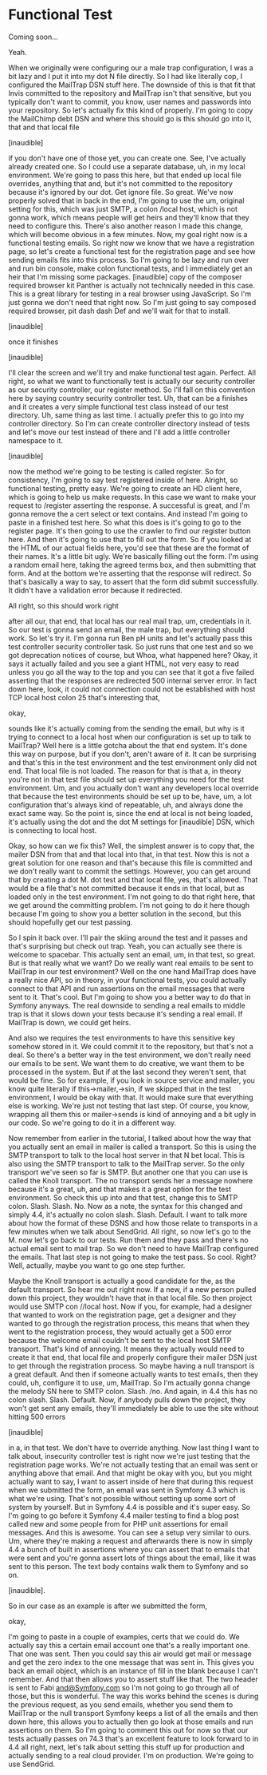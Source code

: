 # Functional Test

Coming soon...

Yeah.

When we originally were configuring our a male trap configuration, I was a bit lazy
and I put it into my dot N file directly. So I had like literally cop, I configured
the MailTrap DSN stuff here. The downside of this is that fit that Invis committed to
the repository and MailTrap isn't that sensitive, but you typically don't want to
commit, you know, user names and passwords into your repository. So let's actually
fix this kind of properly. I'm going to copy the MailChimp debt DSN and where this
should go is this should go into it, that and that local file

[inaudible]

if you don't have one of those yet, you can create one. See, I've actually already
created one. So I could use a separate database, uh, in my local environment. We're
going to pass this here, but that ended up local file overrides, anything that and,
but it's not committed to the repository because it's ignored by our dot. Get ignore
file. So great. We've now properly solved that in back in the end, I'm going to use
the um, original setting for this, which was just SMTP, a colon /local host, which is
not gonna work, which means people will get heirs and they'll know that they need to
configure this. There's also another reason I made this change, which will become
obvious in a few minutes. Now, my goal right now is a functional testing emails. So
right now we know that we have a registration page, so let's create a functional test
for the registration page and see how sending emails fits into this process. So I'm
going to be lazy and run over and run bin console, make colon functional tests, and I
immediately get an heir that I'm missing some packages. [inaudible] copy of the
composer required browser kit Panther is actually not technically needed in this
case. This is a great library for testing in a real browser using JavaScript. So I'm
just gonna we don't need that right now. So I'm just going to say composed required
browser, pit dash dash Def and we'll wait for that to install.

[inaudible]

once it finishes

[inaudible]

I'll clear the screen and we'll try and make functional test again. Perfect. All
right, so what we want to functionally test is actually our security controller as
our security controller, our register method. So I'll fall on this convention here by
saying country security controller test. Uh, that can be a finishes and it creates a
very simple functional test class instead of our test directory. Uh, same thing as
last time. I actually prefer this to go into my controller directory. So I'm can
create controller directory instead of tests and let's move our test instead of there
and I'll add a little controller namespace to it.

[inaudible]

now the method we're going to be testing is called register. So for consistency, I'm
going to say test registered inside of here. Alright, so functional testing, pretty
easy. We're going to create an HD client here, which is going to help us make
requests. In this case we want to make your request to /register asserting the
response. A successful is great, and I'm gonna remove the a cert select or text
contains. And instead I'm going to paste in a finished test here. So what this does
is it's going to go to the register page. It's then going to use the crawler to find
our register button here. And then it's going to use that to fill out the form. So if
you looked at the HTML of our actual fields here, you'd see that these are the format
of their names. It's a little bit ugly. We're basically filling out the form. I'm
using a random email here, taking the agreed terms box, and then submitting that
form. And at the bottom we're asserting that the response will redirect. So that's
basically a way to say, to assert that the form did submit successfully. It didn't
have a validation error because it redirected.

All right, so this should work right

after all our, that end, that local has our real mail trap, um, credentials in it. So
our test is gonna send an email, the male trap, but everything should work. So let's
try it. I'm gonna run Ben pH units and let's actually pass this test controller
security controller task. So just runs that one test and so we got deprecation
notices of course, but Whoa, what happened here? Okay, it says it actually failed and
you see a giant HTML, not very easy to read unless you go all the way to the top and
you can see that it got a five failed asserting that the responses are redirected 500
internal server error. In fact down here, look, it could not connection could not be
established with host TCP local host colon 25 that's interesting that,

okay,

sounds like it's actually coming from the sending the email, but why is it trying to
connect to a local host when our configuration is set up to talk to MailTrap? Well
here is a little gotcha about the that end system. It's done this way on purpose, but
if you don't, aren't aware of it. It can be surprising and that's this in the test
environment and the test environment only did not end. That local file is not loaded.
The reason for that is that a, in theory you're not in that test file should set up
everything you need for the test environment. Um, and you actually don't want any
developers local override that because the test environments should be set up to be,
have, um, a lot configuration that's always kind of repeatable, uh, and always done
the exact same way. So the point is, since the end at local is not being loaded, it's
actually using the dot and the dot M settings for [inaudible] DSN, which is
connecting to local host.

Okay, so how can we fix this? Well, the simplest answer is to copy that, the mailer
DSN from that and that local into that, in that test. Now this is not a great
solution for one reason and that's because this file is committed and we don't really
want to commit the settings. However, you can get around that by creating a dot M.
dot test and that local file, yes, that's allowed. That would be a file that's not
committed because it ends in that local, but as loaded only in the test environment.
I'm not going to do that right here, that we get around the committing problem. I'm
not going to do it here though because I'm going to show you a better solution in the
second, but this should hopefully get our test passing.

So I spin it back over. I'll pair the skiing around the test and it passes and that's
surprising but check out trap. Yeah, you can actually see there is welcome to
spacebar. This actually sent an email, um, in that test, so great. But is that really
what we want? Do we really want real emails to be sent to MailTrap in our test
environment? Well on the one hand MailTrap does have a really nice API, so in theory,
in your functional tests, you could actually connect to that API and run assertions
on the email messages that were sent to it. That's cool. But I'm going to show you a
better way to do that in Symfony anyways. The real downside to sending a real emails
to middle trap is that it slows down your tests because it's sending a real email. If
MailTrap is down, we could get heirs.

And also we requires the test environments to have this sensitive key somehow stored
in it. We could commit it to the repository, but that's not a deal. So there's a
better way in the test environment, we don't really need our emails to be sent. We
want them to do creative, we want them to be processed in the system. But if at the
last second they weren't sent, that would be fine. So for example, if you look in
source service and mailer, you know quite literally if this->mailer,->sin, if we
skipped that in the test environment, I would be okay with that. It would make sure
that everything else is working. We're just not testing that last step. Of course,
you know, wrapping all them this or mailer->sends is kind of annoying and a bit ugly
in our code. So we're going to do it in a different way.

Now remember from earlier in the tutorial, I talked about how the way that you
actually sent an email in mailer is called a transport. So this is using the SMTP
transport to talk to the local host server in that N bet local. This is also using
the SMTP transport to talk to the MailTrap server. So the only transport we've seen
so far is SMTP. But another one that you can use is called the Knoll transport. The
no transport sends her a message nowhere because it's a great, uh, and that makes it
a great option for the test environment. So check this up into and that test, change
this to SMTP colon. Slash. Slash. No. Now as a note, the syntax for this changed and
simply 4.4, it's actually no colon slash. Slash. Default. I want to talk more about
how the format of these DSNS and how those relate to transports in a few minutes when
we talk about SendGrid. All right, so now let's go to the M. now let's go back to our
tests. Run them and they pass and there's no actual email sent to mail trap. So we
don't need to have MailTrap configured the emails. That last step is not going to
make the test pass. So cool. Right? Well, actually, maybe you want to go one step
further.

Maybe the Knoll transport is actually a good candidate for the, as the default
transport. So hear me out right now. If a new, if a new person pulled down this
project, they wouldn't have that in that local file. So then project would use SMTP
con //local host. Now if you, for example, had a designer that wanted to work on the
registration page, get a designer and they wanted to go through the registration
process, this means that when they went to the registration process, they would
actually get a 500 error because the welcome email couldn't be sent to the local host
SMTP transport. That's kind of annoying. It means they actually would need to create
it that end, that local file and properly configure their mailer DSN just to get
through the registration process. So maybe having a null transport is a great
default. And then if someone actually wants to test emails, then they could, uh,
configure it to use, um, MailTrap. So I'm actually gonna change the melody SN here to
SMTP colon. Slash. /no. And again, in 4.4 this has no colon slash. Slash. Default.
Now, if anybody pulls down the project, they won't get sent any emails, they'll
immediately be able to use the site without hitting 500 errors

[inaudible]

in a, in that test. We don't have to override anything. Now last thing I want to talk
about, insecurity controller test is right now we're just testing that the
registration page works. We're not actually testing that an email was sent or
anything above that email. And that might be okay with you, but you might actually
want to say, I want to assert inside of here that during this request when we
submitted the form, an email was sent in Symfony 4.3 which is what we're using.
That's not possible without setting up some sort of system by yourself. But in
Symfony 4.4 is possible and it's super easy. So I'm going to go before it Symfony 4.4
mailer testing to find a blog post called new and some people from for PHP unit
assertions for email messages. And this is awesome. You can see a setup very similar
to ours. Um, where they're making a request and afterwards there is now in simply 4.4
a bunch of built in assertions where you can assert that to emails that were sent and
you're gonna assert lots of things about the email, like it was sent to this person.
The text body contains walk them to Symfony and so on.

[inaudible].

So in our case as an example is after we submitted the form,

okay,

I'm going to paste in a couple of examples, certs that we could do. We actually say
this a certain email account one that's a really important one. That one was sent.
Then you could say this air would get mail or message and get the zero index to the
one message that was sent in. This gives you back an email object, which is an
instance of fill in the blank because I can't remember. And that then allows you to
assert stuff like that. The two header is sent to Fabi and@Symfony.com so I'm not
going to go through all of those, but this is wonderful. The way this works behind
the scenes is during the previous request, as you send emails, whether you send them
to MailTrap or the null transport Symfony keeps a list of all the emails and then
down here, this allows you to actually then go look at those emails and run
assertions on them. So I'm going to comment this out for now so that our tests
actually passes on 74.3 that's an excellent feature to look forward to in 4.4 all
right, next, let's talk about setting this stuff up for production and actually
sending to a real cloud provider. I'm on production. We're going to use SendGrid.